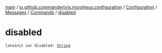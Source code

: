 [main](../../../../index.md) / [io.github.commandertvis.morpheus.configuration](../../../index.md) / [Configuration](../../index.md) / [Messages](../index.md) / [Commands](index.md) / [disabled](./disabled.md)

# disabled

`lateinit var disabled: `[`String`](https://kotlinlang.org/api/latest/jvm/stdlib/kotlin/-string/index.html)